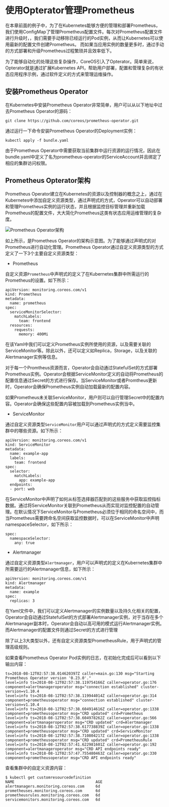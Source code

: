 # 使用Opterator管理Prometheus

在本章前面的例子中，为了在Kubernetes能够方便的管理和部署Prometheus，我们使用ConfigMap了管理Prometheus配置文件。每次对Prometheus配置文件进行升级时，，我们需要手动移除已经运行的Pod实例，从而让Kubernetes可以使用最新的配置文件创建Prometheus。 而如果当应用实例的数量更多时，通过手动的方式部署和升级Prometheus过程繁琐并且效率低下。

为了能够自动化的处理这些复杂操作，CoreOS引入了Opterator。简单来说，Opterator就是通过扩展Kubernetes API，帮助用户部署，配置和管理复杂的有状态应用程序示例，通过软件定义的方式来管理运维操作。

## 安装Prometheus Operator

在Kubernetes中安装Prometheus Operator非常简单，用户可以从以下地址中过去Prometheus Operator的源码：

```
git clone https://github.com/coreos/prometheus-operator.git
```

通过运行一下命令安装Prometheus Operator的Deployment实例：

```
kubectl apply -f bundle.yaml
```

由于Prometheus Operator中需要获取当前集群中运行资源的运行情况，因此在bundle.yaml中定义了名为prometheus-operator的ServiceAccount并且绑定了相应的集群访问权限。

## Prometheus Opterator架构

Prometheus Operator建立在Kubernetes的资源以及控制器的概念之上，通过在Kubernetes中添加自定义资源类型，通过声明式的方式，Operator可以自动部署和管理Prometheus实例的运行状态，并且根据监控目标管理并重新加载Prometheus的配置文件，大大简化Prometheus这类有状态应用运维管理的复杂度。

![Prometheus Operator架构](http://p2n2em8ut.bkt.clouddn.com/prometheus-architecture.png)

如上所示，是Prometheus Operator的架构示意图。为了能够通过声明式的对Prometheus进行自动化管理。Prometheus Operator通过自定义资源类型的方式定义了一下3个主要自定义资源类型：

* Prometheus

自定义资源`Prometheus`中声明式的定义了在Kubernetes集群中所需运行的Prometheus的设置。如下所示：

```
apiVersion: monitoring.coreos.com/v1
kind: Prometheus
metadata:
  name: prometheus
spec:
  serviceMonitorSelector:
    matchLabels:
      team: frontend
  resources:
    requests:
      memory: 400Mi
```

在该Yaml中我们可以定义Prometheus实例所使用的资源，以及需要关联的ServiceMonitor等。除此以外，还可以定义如Replica，Storage，以及关联的Alertmanager实例等信息。

对于每一个Promtheus资源而言，Operator会自动通过StatefulSet的方式部署Prometheus实例。Operator会根据ServiceMonitor定义的自动将Prometheus的配置信息通过Secret的方式进行保存。当ServiceMonitor或者Promtheus更新时，Operator会确保Prometheus实例自动加载最新的配置内容。

如果Prometheus未关联ServiceMonitor，用户则可以自行管理Secret中的配置内容。Operator会确保这些配置内容被加载到Prometheus实例当中。

* ServiceMonitor

通过自定义资源类型`ServiceMonitor`用户可以通过声明式的方式定义需要监控集群中的哪些资源。如下所示：

```
apiVersion: monitoring.coreos.com/v1
kind: ServiceMonitor
metadata:
  name: example-app
  labels:
    team: frontend
spec:
  selector:
    matchLabels:
      app: example-app
  endpoints:
  - port: web
```

在ServiceMonitor中声明了如何从标签选择器匹配到的这些服务中获取监控指标数据。通过将ServiceMonitor关联到Prometheus从而实现对监控配置的自动管理。在默认情况下ServiceMonitor与Prometheus必须位于相同的命名空间中，而当Prometheus需要跨命名空间获取监控数据时，可以在ServiceMonitor中声明namespaceSelector，如下所示：

```
spec:
  namespaceSelector:
    any: true
```

* Alertmanager

通过自定义资源类型`Alertmanager`，用户可以声明式的定义在Kubernetes集群中所需要运行的Alertmanager信息，如下所示：

```
apiVersion: monitoring.coreos.com/v1
kind: Alertmanager
metadata:
  name: example
spec:
  replicas: 3
```

在Yaml文件中，我们可以定义Alertmanager的实例数量以及持久化相关的配置，Operator会自动通过StatefulSet的方式部署Alertmanager实例，对于当存在多个Alertmanager副本时，Operator会自动以高可用的模式运行Alertmanager实例。而Alertmanager的配置文件则通过Secret的方式进行管理

除了以上3大类型以外，还有自定义资源类型PrometheusRule，用于声明式的管理高级规则。

如果查看Prometheus Operator Pod实例的日志，在初始化完成后可以看到以下输出内容：

```
ts=2018-08-12T02:57:38.014620397Z caller=main.go:130 msg="Starting Prometheus Operator version '0.23.0'."
level=info ts=2018-08-12T02:57:38.119754166Z caller=operator.go:176 component=alertmanageroperator msg="connection established" cluster-version=v1.10.4
level=info ts=2018-08-12T02:57:38.119944014Z caller=operator.go:314 component=prometheusoperator msg="connection established" cluster-version=v1.10.4
level=info ts=2018-08-12T02:57:38.604914616Z caller=operator.go:1338 component=prometheusoperator msg="CRD updated" crd=Prometheus
level=info ts=2018-08-12T02:57:38.604978262Z caller=operator.go:566 component=alertmanageroperator msg="CRD updated" crd=Alertmanager
level=info ts=2018-08-12T02:57:38.617738839Z caller=operator.go:1338 component=prometheusoperator msg="CRD updated" crd=ServiceMonitor
level=info ts=2018-08-12T02:57:38.710804217Z caller=operator.go:1338 component=prometheusoperator msg="CRD updated" crd=PrometheusRule
level=info ts=2018-08-12T02:57:41.622981601Z caller=operator.go:192 component=alertmanageroperator msg="CRD API endpoints ready"
level=info ts=2018-08-12T02:57:47.755480463Z caller=operator.go:330 component=prometheusoperator msg="CRD API endpoints ready"
```

查看集群中的自定义资源内容：

```
$ kubectl get customresourcedefinition
NAME                                    AGE
alertmanagers.monitoring.coreos.com     6d
prometheuses.monitoring.coreos.com      6d
prometheusrules.monitoring.coreos.com   6d
servicemonitors.monitoring.coreos.com   6d
```